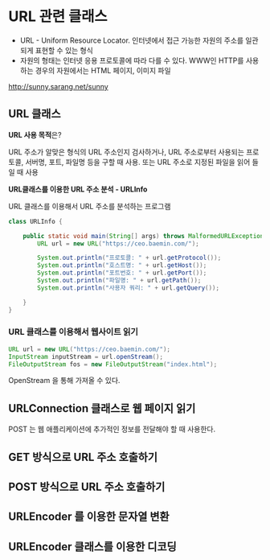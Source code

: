 # URL 관련 클래스



- URL - Uniform Resource Locator. 인터넷에서 접근 가능한 자원의 주소를 일관되게 표현할 수 있는 형식
- 자원의 형태는 인터넷 응용 프로토콜에 따라 다를 수 있다. WWW인 HTTP를 사용하는 경우의 자원에서는 HTML 페이지, 이미지 파일



http://sunny.sarang.net/sunny



## URL 클래스

**URL 사용 목적**은?

URL 주소가 알맞은 형식의 URL 주소인지 검사하거나, URL 주소로부터 사용되는 프로토콜, 서버명, 포트, 파일명 등을 구할 때 사용. 또는 URL 주소로 지정된 파일을 읽어 들일 때 사용

**URL클래스를 이용한 URL 주소 분석 - URLInfo**

URL 클래스를 이용해서 URL 주소를 분석하는 프로그램

```java
class URLInfo {

    public static void main(String[] args) throws MalformedURLException {
        URL url = new URL("https://ceo.baemin.com/");

        System.out.println("프로토콜: " + url.getProtocol());
        System.out.println("호스트명: " + url.getHost());
        System.out.println("포트번호: " + url.getPort());
        System.out.println("파일명: " + url.getPath());
        System.out.println("사용자 쿼리: " + url.getQuery());

    }
}
```

### URL 클래스를 이용해서 웹사이트 읽기

```java
URL url = new URL("https://ceo.baemin.com/");
InputStream inputStream = url.openStream();
FileOutputStream fos = new FileOutputStream("index.html");
```

OpenStream 을 통해 가져올 수 있다.



## URLConnection 클래스로 웹 페이지 읽기

POST 는 웹 애플리케이션에 추가적인 정보를 전달해야 할 때 사용한다.

## GET 방식으로 URL 주소 호출하기

## POST 방식으로 URL 주소 호출하기

## URLEncoder 를 이용한 문자열 변환

## URLEncoder 클래스를 이용한 디코딩









